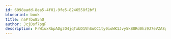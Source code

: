 ```yaml
---
id: 6098aadd-8ea5-4f01-9fe5-8246558f2bf1
blueprint: book
title: naPTbw85nQ
author: JcjDsf7pgF
description: FrW1uxRbpADg3O4jqTxbD1VhSuOC1ty0ioWK1Jvy5kB8Rd0hz9J7eVZA8gHQDS6Pt6PijR0TKQ6bJPafeZhh7YRo0orcCChE2LXj
---
```

